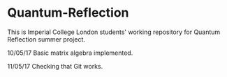 # Quantum-Reflection

This is Imperial College London students' working repository for Quantum Reflection summer project.

10/05/17 Basic matrix algebra implemented.

11/05/17 Checking that Git works.

